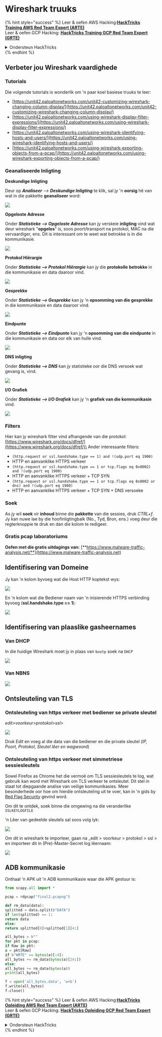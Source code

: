 # Wireshark truuks

{% hint style="success" %}
Leer & oefen AWS Hacking:<img src="/.gitbook/assets/arte.png" alt="" data-size="line">[**HackTricks Training AWS Red Team Expert (ARTE)**](https://training.hacktricks.xyz/courses/arte)<img src="/.gitbook/assets/arte.png" alt="" data-size="line">\
Leer & oefen GCP Hacking: <img src="/.gitbook/assets/grte.png" alt="" data-size="line">[**HackTricks Training GCP Red Team Expert (GRTE)**<img src="/.gitbook/assets/grte.png" alt="" data-size="line">](https://training.hacktricks.xyz/courses/grte)

<details>

<summary>Ondersteun HackTricks</summary>

* Kyk na die [**subskripsie planne**](https://github.com/sponsors/carlospolop)!
* **Sluit aan by die** 💬 [**Discord groep**](https://discord.gg/hRep4RUj7f) of die [**telegram groep**](https://t.me/peass) of **volg** ons op **Twitter** 🐦 [**@hacktricks\_live**](https://twitter.com/hacktricks\_live)**.**
* **Deel hacking truuks deur PRs in te dien na die** [**HackTricks**](https://github.com/carlospolop/hacktricks) en [**HackTricks Cloud**](https://github.com/carlospolop/hacktricks-cloud) github repos.

</details>
{% endhint %}


## Verbeter jou Wireshark vaardighede

### Tutorials

Die volgende tutorials is wonderlik om 'n paar koel basiese truuks te leer:

* [https://unit42.paloaltonetworks.com/unit42-customizing-wireshark-changing-column-display/](https://unit42.paloaltonetworks.com/unit42-customizing-wireshark-changing-column-display/)
* [https://unit42.paloaltonetworks.com/using-wireshark-display-filter-expressions/](https://unit42.paloaltonetworks.com/using-wireshark-display-filter-expressions/)
* [https://unit42.paloaltonetworks.com/using-wireshark-identifying-hosts-and-users/](https://unit42.paloaltonetworks.com/using-wireshark-identifying-hosts-and-users/)
* [https://unit42.paloaltonetworks.com/using-wireshark-exporting-objects-from-a-pcap/](https://unit42.paloaltonetworks.com/using-wireshark-exporting-objects-from-a-pcap/)

### Geanaliseerde Inligting

**Deskundige Inligting**

Deur op _**Analiseer** --> **Deskundige Inligting**_ te klik, sal jy 'n **oorsig** hê van wat in die pakkette **geanaliseer** word:

![](<../../../.gitbook/assets/image (256).png>)

**Opgeloste Adresse**

Onder _**Statistieke --> Opgeloste Adresse**_ kan jy verskeie **inligting** vind wat deur wireshark "**opgelos**" is, soos poort/transport na protokol, MAC na die vervaardiger, ens. Dit is interessant om te weet wat betrokke is in die kommunikasie.

![](<../../../.gitbook/assets/image (893).png>)

**Protokol Hiërargie**

Onder _**Statistieke --> Protokol Hiërargie**_ kan jy die **protokolle** **betrokke** in die kommunikasie en data daaroor vind.

![](<../../../.gitbook/assets/image (586).png>)

**Gesprekke**

Onder _**Statistieke --> Gesprekke**_ kan jy 'n **opsomming van die gesprekke** in die kommunikasie en data daaroor vind.

![](<../../../.gitbook/assets/image (453).png>)

**Eindpunte**

Onder _**Statistieke --> Eindpunte**_ kan jy 'n **opsomming van die eindpunte** in die kommunikasie en data oor elk van hulle vind.

![](<../../../.gitbook/assets/image (896).png>)

**DNS inligting**

Onder _**Statistieke --> DNS**_ kan jy statistieke oor die DNS versoek wat gevang is, vind.

![](<../../../.gitbook/assets/image (1063).png>)

**I/O Grafiek**

Onder _**Statistieke --> I/O Grafiek**_ kan jy 'n **grafiek van die kommunikasie** vind.

![](<../../../.gitbook/assets/image (992).png>)

### Filters

Hier kan jy wireshark filter vind afhangende van die protokol: [https://www.wireshark.org/docs/dfref/](https://www.wireshark.org/docs/dfref/)\
Ander interessante filters:

* `(http.request or ssl.handshake.type == 1) and !(udp.port eq 1900)`
* HTTP en aanvanklike HTTPS verkeer
* `(http.request or ssl.handshake.type == 1 or tcp.flags eq 0x0002) and !(udp.port eq 1900)`
* HTTP en aanvanklike HTTPS verkeer + TCP SYN
* `(http.request or ssl.handshake.type == 1 or tcp.flags eq 0x0002 or dns) and !(udp.port eq 1900)`
* HTTP en aanvanklike HTTPS verkeer + TCP SYN + DNS versoeke

### Soek

As jy wil **soek** vir **inhoud** binne die **pakkette** van die sessies, druk _CTRL+f_. Jy kan nuwe lae by die hoofinligtingbalk (No., Tyd, Bron, ens.) voeg deur die regterknoppie te druk en dan die kolom te redigeer.

### Gratis pcap laboratoriums

**Oefen met die gratis uitdagings van:** [**https://www.malware-traffic-analysis.net/**](https://www.malware-traffic-analysis.net)

## Identifisering van Domeine

Jy kan 'n kolom byvoeg wat die Host HTTP koptekst wys:

![](<../../../.gitbook/assets/image (639).png>)

En 'n kolom wat die Bediener naam van 'n inisierende HTTPS verbinding byvoeg (**ssl.handshake.type == 1**):

![](<../../../.gitbook/assets/image (408) (1).png>)

## Identifisering van plaaslike gasheernames

### Van DHCP

In die huidige Wireshark moet jy in plaas van `bootp` soek na `DHCP`

![](<../../../.gitbook/assets/image (1013).png>)

### Van NBNS

![](<../../../.gitbook/assets/image (1003).png>)

## Ontsleuteling van TLS

### Ontsleuteling van https verkeer met bediener se private sleutel

_edit>voorkeur>protokol>ssl>_

![](<../../../.gitbook/assets/image (1103).png>)

Druk _Edit_ en voeg al die data van die bediener en die private sleutel (_IP, Poort, Protokol, Sleutel lêer en wagwoord_)

### Ontsleuteling van https verkeer met simmetriese sessiesleutels

Sowel Firefox as Chrome het die vermoë om TLS sessiesleutels te log, wat gebruik kan word met Wireshark om TLS verkeer te ontsleutel. Dit stel in staat tot diepgaande analise van veilige kommunikasies. Meer besonderhede oor hoe om hierdie ontsleuteling uit te voer, kan in 'n gids by [Red Flag Security](https://redflagsecurity.net/2019/03/10/decrypting-tls-wireshark/) gevind word.

Om dit te ontdek, soek binne die omgewing na die veranderlike `SSLKEYLOGFILE`

'n Lêer van gedeelde sleutels sal soos volg lyk:

![](<../../../.gitbook/assets/image (820).png>)

Om dit in wireshark te importeer, gaan na \_edit > voorkeur > protokol > ssl > en importeer dit in (Pre)-Master-Secret log lêernaam:

![](<../../../.gitbook/assets/image (989).png>)

## ADB kommunikasie

Onthaal 'n APK uit 'n ADB kommunikasie waar die APK gestuur is:
```python
from scapy.all import *

pcap = rdpcap("final2.pcapng")

def rm_data(data):
splitted = data.split(b"DATA")
if len(splitted) == 1:
return data
else:
return splitted[0]+splitted[1][4:]

all_bytes = b""
for pkt in pcap:
if Raw in pkt:
a = pkt[Raw]
if b"WRTE" == bytes(a)[:4]:
all_bytes += rm_data(bytes(a)[24:])
else:
all_bytes += rm_data(bytes(a))
print(all_bytes)

f = open('all_bytes.data', 'w+b')
f.write(all_bytes)
f.close()
```
{% hint style="success" %}
Leer & oefen AWS Hacking:<img src="/.gitbook/assets/arte.png" alt="" data-size="line">[**HackTricks Opleiding AWS Red Team Expert (ARTE)**](https://training.hacktricks.xyz/courses/arte)<img src="/.gitbook/assets/arte.png" alt="" data-size="line">\
Leer & oefen GCP Hacking: <img src="/.gitbook/assets/grte.png" alt="" data-size="line">[**HackTricks Opleiding GCP Red Team Expert (GRTE)**<img src="/.gitbook/assets/grte.png" alt="" data-size="line">](https://training.hacktricks.xyz/courses/grte)

<details>

<summary>Ondersteun HackTricks</summary>

* Kyk na die [**subskripsie planne**](https://github.com/sponsors/carlospolop)!
* **Sluit aan by die** 💬 [**Discord groep**](https://discord.gg/hRep4RUj7f) of die [**telegram groep**](https://t.me/peass) of **volg** ons op **Twitter** 🐦 [**@hacktricks\_live**](https://twitter.com/hacktricks\_live)**.**
* **Deel hacking truuks deur PRs in te dien na die** [**HackTricks**](https://github.com/carlospolop/hacktricks) en [**HackTricks Cloud**](https://github.com/carlospolop/hacktricks-cloud) github repos.

</details>
{% endhint %}
